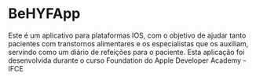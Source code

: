# BeHYFApp
Este é um aplicativo para plataformas IOS, com o objetivo de ajudar tanto pacientes com transtornos alimentares e os especialistas que os auxiliam, servindo como um diário de refeições para o paciente. Esta aplicação foi desenvolvida durante o curso Foundation do Apple Developer Academy - IFCE
